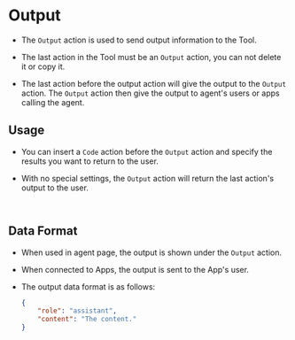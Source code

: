# Output

* The `Output` action is used to send output information to the Tool.

* The last action in the Tool must be an `Output` action, you can not delete it or copy it.

* The last action before the output action will give the output to the `Output` action. The `Output` action then give the output to agent's users or apps calling the agent.

## Usage

* You can insert a `Code` action before the `Output` action and specify the results you want to return to the user.

* With no special settings, the `Output` action will return the last action's output to the user.

<figure><img src="../../../images/output-1.png" alt=""></figure>

<figure><img src="../../../images/output-2.png" alt=""></figure>

## Data Format

* When used in agent page, the output is shown under the `Output` action.

* When connected to Apps, the output is sent to the App's user.

* The output data format is as follows:
    
    ```json
    {
        "role": "assistant",
        "content": "The content."
    }
    ```